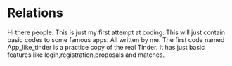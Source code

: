 # Relations
Hi there people.
This is just my first attempt at coding.
This will just contain basic codes to some famous apps.
All written by me.
The first code named App_like_tinder is a practice copy of the real Tinder.
It has just basic features like login,registration,proposals and matches.
